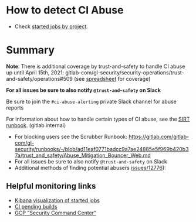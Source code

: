 # How to detect CI Abuse

- Check [started jobs by project](https://log.gprd.gitlab.net/goto/63f83c2a163fb0b29edc33b19773db25).

# Summary

**Note**: There is additional coverage by trust-and-safety to handle CI abuse up until April 15th, 2021: gitlab-com/gl-security/security-operations/trust-and-safety/operations#509 (see [spreadsheet](https://docs.google.com/spreadsheets/d/1KRGdGvPDWekGFYTPIjN8PAdB3ya283Xj2ydFjJr6U70/edit#gid=673454602) for coverage)

**For all issues be sure to also notify `@trust-and-safety` on Slack**

Be sure to join the `#ci-abuse-alerting` private Slack channel for abuse reports

For information about how to handle certain types of CI abuse, see the [SIRT runbook](https://gitlab.com/gitlab-com/gl-security/runbooks/-/blob/master/sirt/gitlab/cryptomining_and_ci_abuse.md). (gitlab internal)

- For blocking users see the Scrubber Runbook: <https://gitlab.com/gitlab-com/gl-security/runbooks/-/blob/ad11eaf0771badcc9a7ae24885e5f969b420b37a/trust_and_safety/Abuse_Mitigation_Bouncer_Web.md>
- For all issues be sure to also notify `@trust-and-safety` on Slack
- Additional methods of finding potential abusers [issues/12776](https://gitlab.com/gitlab-com/gl-infra/reliability/-/issues/12776#note_530435580)):

## Helpful monitoring links

- [Kibana visualization of started jobs](https://log.gprd.gitlab.net/goto/baca81ec588b366ca0ec68ff6d5e5322)
- [CI pending builds](https://thanos.gitlab.net/graph?g0.range_input=1h&g0.max_source_resolution=0s&g0.expr=sum(ci_pending_builds%7Bfqdn%3D~%22postgres-dr-archive-01-db-gprd%5C%5C.c%5C%5C.gitlab-production%5C%5C.internal%22%2C%20shared_runners%3D%22yes%22%2Chas_minutes%3D~%22yes%22%7D)%20by%20(namespace)%20%3E%20200&g0.tab=0)
- [GCP "Security Command Center"](https://console.cloud.google.com/security/command-center/findings?view_type=vt_severity_type&organizationId=769164969568&orgonly=true&supportedpurview=organizationId&vt_severity_type=All&columns=category,resourceName,eventTime,createTime,parent,securityMarks.marks)
